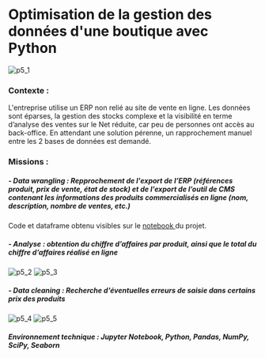 # Optimisation de la gestion des données d'une boutique avec Python

![p5_1](https://user-images.githubusercontent.com/87067133/217518705-671a3790-aa3c-4980-85cf-1888e6166bef.png)

### Contexte : 
 
L'entreprise utilise un ERP non relié au site de vente en ligne. Les données sont éparses, la gestion des stocks complexe et la visibilité en terme d’analyse des ventes sur le Net réduite, car peu de personnes ont accès au back-office. En attendant une solution pérenne, un rapprochement manuel entre les 2 bases de données est demandé.

### Missions :

##### - Data wrangling : Repprochement de l'export de l’ERP (références produit, prix de vente, état de stock) et de l'export de l’outil de CMS contenant les informations des produits commercialisés en ligne (nom, description, nombre de ventes, etc.)

Code et dataframe obtenu visibles sur le [notebook ]([optimisation_gestion_donnees_boutique_python/blob/main/ophauz_optimisation_gestion_donnees_boutique_python_notebook.ipynb](https://github.com/ophauz/optimisation_gestion_donnees_boutique_python/blob/main/ophauz_optimisation_gestion_donnees_boutique_python_notebook.ipynb)) du projet.

##### - Analyse : obtention du chiffre d’affaires par produit, ainsi que le total du chiffre d’affaires réalisé en ligne

![p5_2](https://user-images.githubusercontent.com/87067133/217580610-997adf35-7cc5-471e-9b7e-d12108e32831.png)
![p5_3](https://user-images.githubusercontent.com/87067133/217580630-3917fa9f-846a-41f5-a700-1b959e9451c7.png)


##### - Data cleaning : Recherche d'éventuelles erreurs de saisie dans certains prix des produits

![p5_4](https://user-images.githubusercontent.com/87067133/217580682-37b59366-b91b-4ad9-bbfc-cdf7f5f55fb9.png)
![p5_5](https://user-images.githubusercontent.com/87067133/217580690-15c722b8-a71f-4ffa-acee-a56b6f6d8dc6.png)


##### Environnement technique : Jupyter Notebook, Python, Pandas, NumPy, SciPy, Seaborn
